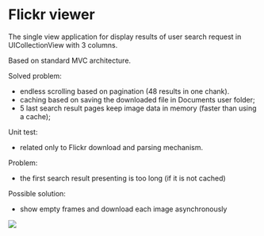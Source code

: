 # Flickr viewer
The single view application for display results of user search request in UICollectionView with 3 columns.

Based on standard MVC architecture.

Solved problem:
- endless scrolling based on pagination (48 results in one chank).
- caching based on saving the downloaded file in Documents user folder;
- 5 last search result pages keep image data in memory (faster than using a cache);

Unit test:
- related only to Flickr download and parsing mechanism.

Problem:
- the first search result presenting is too long (if it is not cached)

Possible solution:
- show empty frames and download each image asynchronously

![](demo.gif)
